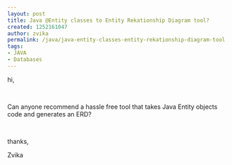 ```yaml
---
layout: post
title: Java @Entity classes to Entity Rekationship Diagram tool?
created: 1252161047
author: zvika
permalink: /java/java-entity-classes-entity-rekationship-diagram-tool
tags:
- JAVA
- Databases
---
```

<p>hi,</p>
<p>&nbsp;</p>
<p>Can anyone recommend a hassle free tool that takes Java Entity objects code and generates an ERD?&nbsp;</p>
<p>&nbsp;</p>
<p>thanks,</p>
<p>Zvika</p>
<p>&nbsp;</p>
<p>&nbsp;</p>
<p>&nbsp;</p>

